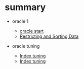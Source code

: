 #	summary

* oracle 1
	 * [oracle start](oracle-start.md)
	 * [Restricting and Sorting Data](oracle1_2.md)	
	
* oracle tuning
	 * [Index tuning](oracle3_md.md)
	 * [Index tuning](oracle3_md_github.md)
